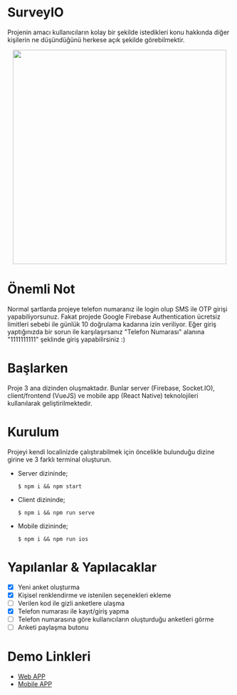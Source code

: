 # SurveyIO

Projenin amacı kullanıcıların kolay bir şekilde istedikleri konu hakkında diğer kişilerin ne düşündüğünü herkese açık şekilde görebilmektir.
<p align="center">
<img src="https://raw.githubusercontent.com/meryemisik/survey-io/main/client/src/image/readme-logo.png" style="width: clamp(100px, 100%, 480px) !important " />
</p>

# Önemli Not

Normal şartlarda projeye telefon numaranız ile login olup SMS ile OTP girişi yapabiliyorsunuz. Fakat projede Google Firebase Authentication ücretsiz limitleri sebebi ile günlük 10 doğrulama kadarına izin veriliyor. Eğer giriş yaptığınızda bir sorun ile karşılaşırsanız "Telefon Numarası" alanına "1111111111" şeklinde giriş yapabilirsiniz :)

# Başlarken

Proje 3 ana dizinden oluşmaktadır. Bunlar server (Firebase, Socket.IO), client/frontend (VueJS) ve mobile app (React Native) teknolojileri kullanılarak geliştirilmektedir.


# Kurulum

Projeyi kendi localinizde çalıştırabilmek için öncelikle bulunduğu dizine girine ve 3 farklı terminal oluşturun.

- Server dizininde; 

    `$ npm i && npm start`

- Client dizininde;

    `$ npm i && npm run serve`

- Mobile dizininde;

    `$ npm i && npm run ios`

# Yapılanlar & Yapılacaklar

- [x] Yeni anket oluşturma
- [x] Kişisel renklendirme ve istenilen seçenekleri ekleme
- [ ] Verilen kod ile gizli anketlere ulaşma
- [x] Telefon numarası ile kayıt/giriş yapma
- [ ] Telefon numarasına göre kullanıcıların oluşturduğu anketleri görme
- [ ] Anketi paylaşma butonu

# Demo Linkleri

- [Web APP](https://survey-io.vercel.app/)
- [Mobile APP](#)
